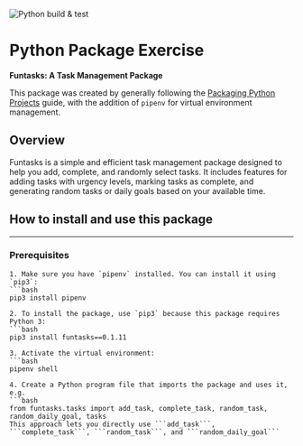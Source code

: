 ![Python build & test](https://github.com/software-students-fall2024/3-python-package-java_and_the_scripts_/actions/workflows/build.yaml/badge.svg)


# Python Package Exercise
**Funtasks: A Task Management Package** 

This package was created by generally following the [Packaging Python Projects](https://packaging.python.org/tutorials/packaging-projects/) guide, with the addition of `pipenv` for virtual environment management. 

## Overview
Funtasks is a simple and efficient task management package designed to help you add, complete, and randomly select tasks. It includes features for adding tasks with urgency levels, marking tasks as complete, and generating random tasks or daily goals based on your available time. 


## How to install and use this package
---
### Prerequisites
    1. Make sure you have `pipenv` installed. You can install it using `pip3`:
    ```bash
    pip3 install pipenv

    2. To install the package, use `pip3` because this package requires Python 3:
    ```bash
    pip3 install funtasks==0.1.11

    3. Activate the virtual environment: 
    ```bash
    pipenv shell

    4. Create a Python program file that imports the package and uses it, e.g. 
    ```bash
    from funtasks.tasks import add_task, complete_task, random_task, random_daily_goal, tasks
    This approach lets you directly use ```add_task```, ```complete_task```, ```random_task```, and ```random_daily_goal```


